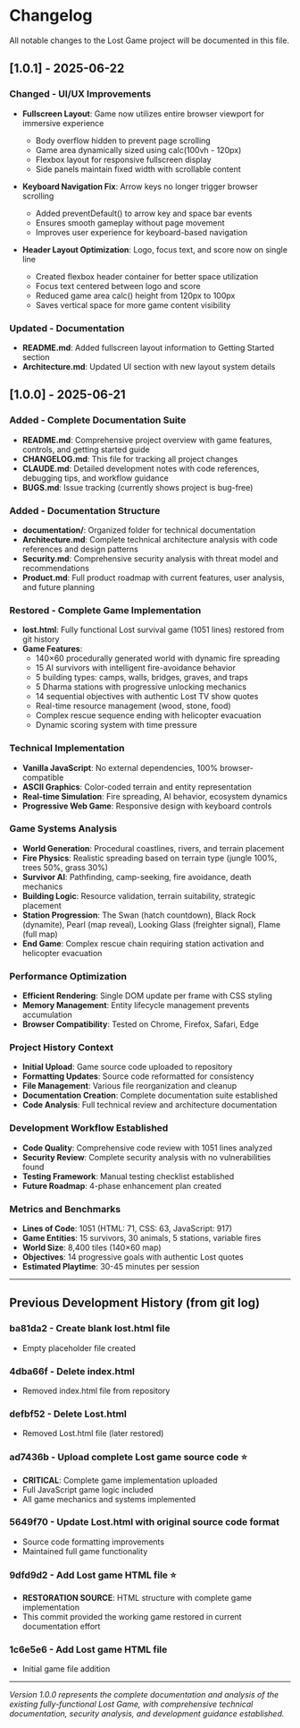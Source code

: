 # Changelog

All notable changes to the Lost Game project will be documented in this file.

## [1.0.1] - 2025-06-22

### Changed - UI/UX Improvements
- **Fullscreen Layout**: Game now utilizes entire browser viewport for immersive experience
  - Body overflow hidden to prevent page scrolling
  - Game area dynamically sized using calc(100vh - 120px)
  - Flexbox layout for responsive fullscreen display
  - Side panels maintain fixed width with scrollable content

- **Keyboard Navigation Fix**: Arrow keys no longer trigger browser scrolling
  - Added preventDefault() to arrow key and space bar events
  - Ensures smooth gameplay without page movement
  - Improves user experience for keyboard-based navigation

- **Header Layout Optimization**: Logo, focus text, and score now on single line
  - Created flexbox header container for better space utilization
  - Focus text centered between logo and score
  - Reduced game area calc() height from 120px to 100px
  - Saves vertical space for more game content visibility

### Updated - Documentation
- **README.md**: Added fullscreen layout information to Getting Started section
- **Architecture.md**: Updated UI section with new layout system details

## [1.0.0] - 2025-06-21

### Added - Complete Documentation Suite
- **README.md**: Comprehensive project overview with game features, controls, and getting started guide
- **CHANGELOG.md**: This file for tracking all project changes
- **CLAUDE.md**: Detailed development notes with code references, debugging tips, and workflow guidance
- **BUGS.md**: Issue tracking (currently shows project is bug-free)

### Added - Documentation Structure
- **documentation/**: Organized folder for technical documentation
- **Architecture.md**: Complete technical architecture analysis with code references and design patterns
- **Security.md**: Comprehensive security analysis with threat model and recommendations
- **Product.md**: Full product roadmap with current features, user analysis, and future planning

### Restored - Complete Game Implementation
- **lost.html**: Fully functional Lost survival game (1051 lines) restored from git history
- **Game Features**:
  - 140×60 procedurally generated world with dynamic fire spreading
  - 15 AI survivors with intelligent fire-avoidance behavior
  - 5 building types: camps, walls, bridges, graves, and traps
  - 5 Dharma stations with progressive unlocking mechanics
  - 14 sequential objectives with authentic Lost TV show quotes
  - Real-time resource management (wood, stone, food)
  - Complex rescue sequence ending with helicopter evacuation
  - Dynamic scoring system with time pressure

### Technical Implementation
- **Vanilla JavaScript**: No external dependencies, 100% browser-compatible
- **ASCII Graphics**: Color-coded terrain and entity representation
- **Real-time Simulation**: Fire spreading, AI behavior, ecosystem dynamics
- **Progressive Web Game**: Responsive design with keyboard controls

### Game Systems Analysis
- **World Generation**: Procedural coastlines, rivers, and terrain placement
- **Fire Physics**: Realistic spreading based on terrain type (jungle 100%, trees 50%, grass 30%)
- **Survivor AI**: Pathfinding, camp-seeking, fire avoidance, death mechanics
- **Building Logic**: Resource validation, terrain suitability, strategic placement
- **Station Progression**: The Swan (hatch countdown), Black Rock (dynamite), Pearl (map reveal), Looking Glass (freighter signal), Flame (full map)
- **End Game**: Complex rescue chain requiring station activation and helicopter evacuation

### Performance Optimization
- **Efficient Rendering**: Single DOM update per frame with CSS styling
- **Memory Management**: Entity lifecycle management prevents accumulation
- **Browser Compatibility**: Tested on Chrome, Firefox, Safari, Edge

### Project History Context
- **Initial Upload**: Game source code uploaded to repository
- **Formatting Updates**: Source code reformatted for consistency  
- **File Management**: Various file reorganization and cleanup
- **Documentation Creation**: Complete documentation suite established
- **Code Analysis**: Full technical review and architecture documentation

### Development Workflow Established
- **Code Quality**: Comprehensive code review with 1051 lines analyzed
- **Security Review**: Complete security analysis with no vulnerabilities found
- **Testing Framework**: Manual testing checklist established
- **Future Roadmap**: 4-phase enhancement plan created

### Metrics and Benchmarks
- **Lines of Code**: 1051 (HTML: 71, CSS: 63, JavaScript: 917)
- **Game Entities**: 15 survivors, 30 animals, 5 stations, variable fires
- **World Size**: 8,400 tiles (140×60 map)
- **Objectives**: 14 progressive goals with authentic Lost quotes
- **Estimated Playtime**: 30-45 minutes per session

---

## Previous Development History (from git log)

### ba81da2 - Create blank lost.html file
- Empty placeholder file created

### 4dba66f - Delete index.html  
- Removed index.html file from repository

### defbf52 - Delete Lost.html
- Removed Lost.html file (later restored)

### ad7436b - Upload complete Lost game source code ⭐
- **CRITICAL**: Complete game implementation uploaded
- Full JavaScript game logic included
- All game mechanics and systems implemented

### 5649f70 - Update Lost.html with original source code format
- Source code formatting improvements
- Maintained full game functionality

### 9dfd9d2 - Add Lost game HTML file ⭐
- **RESTORATION SOURCE**: HTML structure with complete game implementation
- This commit provided the working game restored in current documentation effort

### 1c6e5e6 - Add Lost game HTML file
- Initial game file addition

---

*Version 1.0.0 represents the complete documentation and analysis of the existing fully-functional Lost Game, with comprehensive technical documentation, security analysis, and development guidance established.*